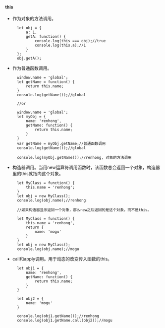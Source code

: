 #### this
* 作为对象的方法调用。
        
        let obj = {
            a: 1,
            getA: function() {
                console.log(this === obj);//true
                console.log(this.a);//1
            }
        };
        obj.getA();

* 作为普通函数调用。

        window.name = 'global';
        let getName = function() {
            return this.name;
        }
        console.log(getName());//global

        //or

        window.name = 'global';
        let myObj = {
            name: 'renhong',
            getName: function() {
                return this.name;
            }
        }
        var getName = myObj.getName;//普通函数调用
        console.log(getName());//global

        console.log(myObj.getName());//renhong, 对象的方法调用

* 构造器调用。当用new运算符调用函数时，该函数总会返回一个对象，构造器里的this就指向这个对象。

        let MyClass = function() {
            this.name = 'renhong';
        }
        let obj = new MyClass();
        console.log(obj.name);//renhong

        //如果构造器显示返回一个对象，那么new之后返回的是这个对象，而不是this。

        let MyClass = function() {
            this.name = 'renhong',
            return {
                name: 'mogu'
            }
        }
        let obj = new MyClass();
        console.log(obj.name);//mogu

* call和apply调用。用于动态的改变传入函数的this。

        let obj1 = {
            name: 'renhong',
            getName: function() {
                return this.name;
            }
        }

        let obj2 = {
            name: 'mogu'
        }

        console.log(obj1.getName());//renhong
        console.log(obj1.getName.call(obj2));//mogu





<!--stackedit_data:
eyJoaXN0b3J5IjpbNTQxODU4MDAxXX0=
-->